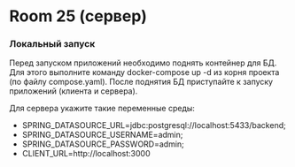 # Room 25 (сервер)

### Локальный запуск
Перед запуском приложений необходимо поднять контейнер для БД. Для этого выполните команду docker-compose up -d из
корня проекта (по файлу compose.yaml).
После поднятия БД приступайте к запуску приложений (клиента и сервера).

Для сервера укажите такие переменные среды: 
- SPRING_DATASOURCE_URL=jdbc:postgresql://localhost:5433/backend;
- SPRING_DATASOURCE_USERNAME=admin;
- SPRING_DATASOURCE_PASSWORD=admin;
- CLIENT_URL=http://localhost:3000